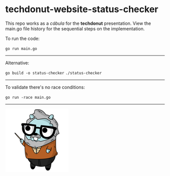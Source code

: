 # techdonut-website-status-checker

This repo works as a *cábula* for the **techdonut** presentation.
View the main.go file history for the sequential steps on the implementation.


To run the code:

` go run main.go `

---
Alternative:

` go build -o status-checker `
`./status-checker`


---
To validate there's no race conditions:

` go run -race main.go `

---
![img](https://github.com/mariaines00/techdonut-website-status-checker/blob/main/386542.png)
